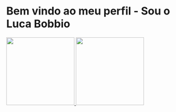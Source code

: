 # Bem vindo ao meu perfil - Sou o Luca Bobbio
<div>
  <a href="https://github.com/LucaBobbioDev">
    <img height ="180em" src="https://github-readme-stats.vercel.app/api?username=LucaBobbioDev&theme=shades-of-purple&show_icons&count_private=true"/>
    <img height ="180em" src="https://github-readme-stats.vercel.app/api/top-langs/?username=LucaBobbioDev&layout=compact&theme=shades-of-purple&show_icons=true"/>
<div>
  
